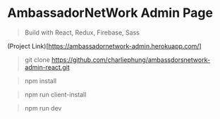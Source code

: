 # AmbassadorNetWork Admin Page

> Build with React, Redux, Firebase, Sass

(Project Link)[https://ambassadornetwork-admin.herokuapp.com/]

> git clone https://github.com/charliephung/ambassdorsnetwork-admin-react.git

> npm install

> npm run client-install

> npm run dev
